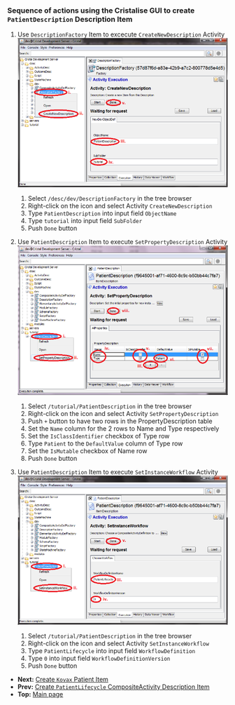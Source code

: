### Sequence of actions using the Cristalise GUI to create `PatientDescription` Description Item

1. Use `DescriptionFactory` Item to excecute `CreateNewDescription` Activity ![DescriptionFactory](DescriptionFactory_CreateNewDescription.png)
    1. Select `/desc/dev/DescriptionFactory` in the tree browser
    1. Right-click on the icon and select Activity `CreateNewDescription`
    1. Type `PatientDescription` into input field `ObjectName` 
    1. Type `tutorial` into input field `SubFolder`
    1. Push `Done` button

1. Use `PatientDescription` Item to execute `SetPropertyDescription` Activity ![PatientDescription](PatientDescription_SetPropertyDescription.png)
    1. Select `/tutorial/PatientDescription` in the tree browser
    1. Right-click on the icon and select Activity `SetPropertyDescription`
    1. Push `+` button to have two rows in the PropertyDescription table
    1. Set the `Name` column for the 2 rows to Name and Type respectively
    1. Set the `IsClassIdentifier` checkbox of Type row
    1. Type `Patient` to the `DefaultValue` column of Type row
    1. Set the `IsMutable` checkbox of Name row
    1. Push `Done` button

1. Use `PatientDescription` Item to execute `SetInstanceWorkflow` Activity ![PatientDescription](PatientDescription_SetInstanceWorkflow.png)
    1. Select `/tutorial/PatientDescription` in the tree browser
    1. Right-click on the icon and select Activity `SetInstanceWorkflow`
    1. Type `PatientLifecycle` into input field `WorkflowDefinition` 
    1. Type `0` into input field `WorkflowDefinitionVersion`
    1. Push `Done` button

- **Next:** [Create `Kovax` Patient Item](../Create-Patient)
- **Prev:** [Create `PatientLifecycle` CompositeActivity Description Item](../Create-PatientLifecycle)
- **Top:**  [Main page](../Basic-Tutorial)